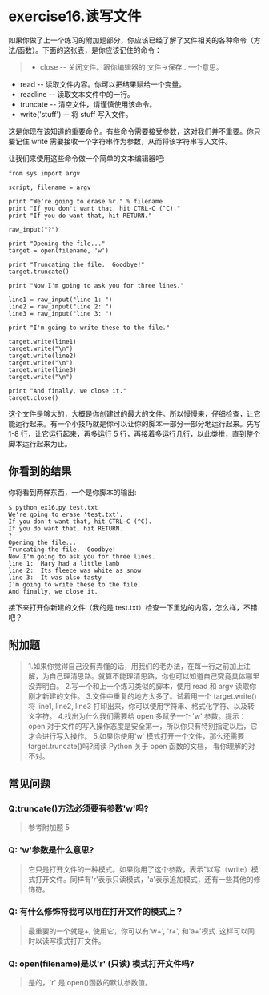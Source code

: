 # exercise16.读写文件
如果你做了上一个练习的附加题部分，你应该已经了解了文件相关的各种命令（方法/函数）。下面的这张表，是你应该记住的命令：

> - close -- 关闭文件。跟你编辑器的 文件->保存.. 一个意思。
- read -- 读取文件内容。你可以把结果赋给一个变量。
- readline -- 读取文本文件中的一行。
- truncate -- 清空文件，请谨慎使用该命令。
- write('stuff') -- 将 stuff 写入文件。

这是你现在该知道的重要命令。有些命令需要接受参数，这对我们并不重要。你只要记住 write 需要接收一个字符串作为参数，从而将该字符串写入文件。

让我们来使用这些命令做一个简单的文本编辑器吧:

```
from sys import argv

script, filename = argv

print "We're going to erase %r." % filename
print "If you don't want that, hit CTRL-C (^C)."
print "If you do want that, hit RETURN."

raw_input("?")

print "Opening the file..."
target = open(filename, 'w')

print "Truncating the file.  Goodbye!"
target.truncate()

print "Now I'm going to ask you for three lines."

line1 = raw_input("line 1: ")
line2 = raw_input("line 2: ")
line3 = raw_input("line 3: ")

print "I'm going to write these to the file."

target.write(line1)
target.write("\n")
target.write(line2)
target.write("\n")
target.write(line3)
target.write("\n")

print "And finally, we close it."
target.close()
```

这个文件是够大的，大概是你创建过的最大的文件。所以慢慢来，仔细检查，让它能运行起来。有一个小技巧就是你可以让你的脚本一部分一部分地运行起来。先写 1-8 行，让它运行起来，再多运行 5 行，再接着多运行几行，以此类推，直到整个脚本运行起来为止。

## 你看到的结果

你将看到两样东西，一个是你脚本的输出:

```
$ python ex16.py test.txt
We're going to erase 'test.txt'.
If you don't want that, hit CTRL-C (^C).
If you do want that, hit RETURN.
?
Opening the file...
Truncating the file.  Goodbye!
Now I'm going to ask you for three lines.
line 1:  Mary had a little lamb
line 2:  Its fleece was white as snow
line 3:  It was also tasty
I'm going to write these to the file.
And finally, we close it.
```

接下来打开你新建的文件（我的是 test.txt）检查一下里边的内容，怎么样，不错吧？

## 附加题

> 1.如果你觉得自己没有弄懂的话，用我们的老办法，在每一行之前加上注解，为自己理清思路。就算不能理清思路，你也可以知道自己究竟具体哪里没弄明白。
2.写一个和上一个练习类似的脚本，使用 read 和 argv 读取你刚才新建的文件。
3.文件中重复的地方太多了。试着用一个 target.write() 将 line1, line2, line3 打印出来，你可以使用字符串、格式化字符、以及转义字符。
4.找出为什么我们需要给 open 多赋予一个 'w' 参数。提示： open 对于文件的写入操作态度是安全第一，所以你只有特别指定以后，它才会进行写入操作。
5.如果你使用'w' 模式打开一个文件，那么还需要 target.truncate()吗?阅读 Python 关于 open 函数的文档， 看你理解的对不对。

## 常见问题

### Q:truncate()方法必须要有参数'w'吗?

> 参考附加题 5

### Q: 'w'参数是什么意思?

> 它只是打开文件的一种模式。如果你用了这个参数，表示"以写（write）模式打开文件。同样有'r'表示只读模式，'a'表示追加模式，还有一些其他的修饰符。

### Q: 有什么修饰符我可以用在打开文件的模式上？

> 最重要的一个就是+, 使用它，你可以有'w+', 'r+', 和'a+'模式. 这样可以同时以读写模式打开文件。

### Q: open(filename)是以'r' (只读) 模式打开文件吗?

> 是的，'r' 是 open()函数的默认参数值。